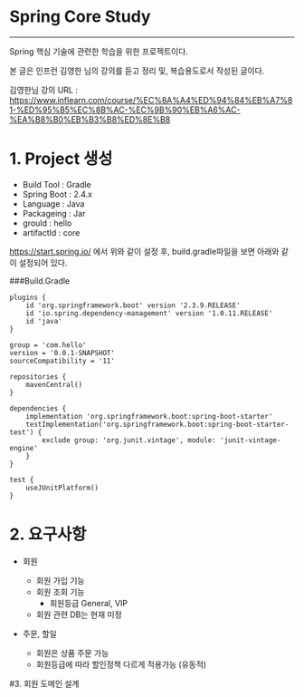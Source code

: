 # Spring Core Study
***

Spring 핵심 기술에 관련한 학습을 위한 프로젝트이다.

본 글은 인프런 김영한 님의 강의를 듣고 정리 및, 복습용도로서 작성된 글이다.

김영한님 강의 URL : https://www.inflearn.com/course/%EC%8A%A4%ED%94%84%EB%A7%81-%ED%95%B5%EC%8B%AC-%EC%9B%90%EB%A6%AC-%EA%B8%B0%EB%B3%B8%ED%8E%B8

# 1. Project 생성
    
* Build Tool : Gradle
* Spring Boot : 2.4.x
* Language : Java
* Packageing : Jar
* grouId : hello
* artifactId : core

<https://start.spring.io/> 에서 위와 같이 설정 후,  build.gradle파일을 보면 아래와 같이 설정되어 있다.

 ###Build.Gradle
```
plugins {
	id 'org.springframework.boot' version '2.3.9.RELEASE'
	id 'io.spring.dependency-management' version '1.0.11.RELEASE'
	id 'java'
}

group = 'com.hello'
version = '0.0.1-SNAPSHOT'
sourceCompatibility = '11'

repositories {
	mavenCentral()
}

dependencies {
	implementation 'org.springframework.boot:spring-boot-starter'
	testImplementation('org.springframework.boot:spring-boot-starter-test') {
		exclude group: 'org.junit.vintage', module: 'junit-vintage-engine'
	}
}

test {
	useJUnitPlatform()
}
```
# 2. 요구사항

* 회원
    * 회원 가입 기능
    * 회원 조회 기능
      * 회원등급 General, VIP
    * 회원 관련 DB는 현재 미정
    
* 주문, 할일
    * 회원은 상품 주문 가능
    * 회원등급에 따라 할인정책 다르게 적용가능 (유동적)
    
#3. 회원 도메인 설계



